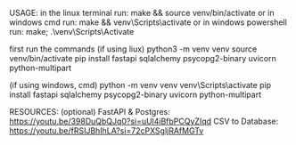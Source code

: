 USAGE:
in the linux terminal run:  make && source venv/bin/activate
or in	windows cmd run: make && venv\Scripts\activate
or in 	windows	powershell run: make; .\venv\Scripts\Activate

first run the commands
(if using liux)
python3 -m venv venv
source venv/bin/activate
pip install fastapi sqlalchemy psycopg2-binary uvicorn python-multipart


(if using windows, cmd)
python -m venv venv
venv\Scripts\activate
pip install fastapi sqlalchemy psycopg2-binary uvicorn python-multipart



RESOURCES: (optional)
FastAPI & Postgres: https://youtu.be/398DuQbQJq0?si=uUl4iBfbPCQyZIqd
CSV to Database: https://youtu.be/fRSIJBhIhLA?si=72cPXSgljRAfMGTv